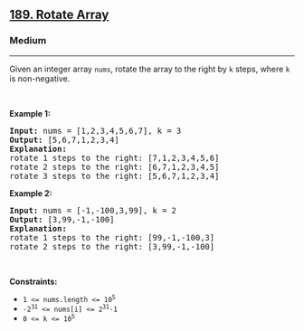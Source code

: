 <h2><a href="https://leetcode.com/problems/rotate-array/">189. Rotate Array</a></h2><h3>Medium</h3><hr><div><p>
Given an integer array <code>nums</code>, rotate the array to the right by <code>k</code> steps, where <code>k</code> is non-negative.
</p>

<p>&nbsp;</p>
<p><strong>Example 1:</strong></p>

<pre>
<strong>Input:</strong> nums = [1,2,3,4,5,6,7], k = 3
<strong>Output:</strong> [5,6,7,1,2,3,4]
<strong>Explanation:</strong>
rotate 1 steps to the right: [7,1,2,3,4,5,6]
rotate 2 steps to the right: [6,7,1,2,3,4,5]
rotate 3 steps to the right: [5,6,7,1,2,3,4]
</pre>

<p><strong>Example 2:</strong></p>

<pre>
<strong>Input:</strong> nums = [-1,-100,3,99], k = 2
<strong>Output:</strong> [3,99,-1,-100]
<strong>Explanation:</strong>
rotate 1 steps to the right: [99,-1,-100,3]
rotate 2 steps to the right: [3,99,-1,-100]
</pre>

<p>&nbsp;</p>
<p><strong>Constraints:</strong></p>

<ul>
    <li><code>1 &lt;= nums.length &lt;= 10<sup>5</sup></code></li>
    <li><code>-2<sup>31</sup> &lt;= nums[i] &lt;= 2<sup>31</sup>-1</code></li>
    <li><code>0 &lt;= k &lt;= 10<sup>5</sup></code></li>
</ul>

</div>
